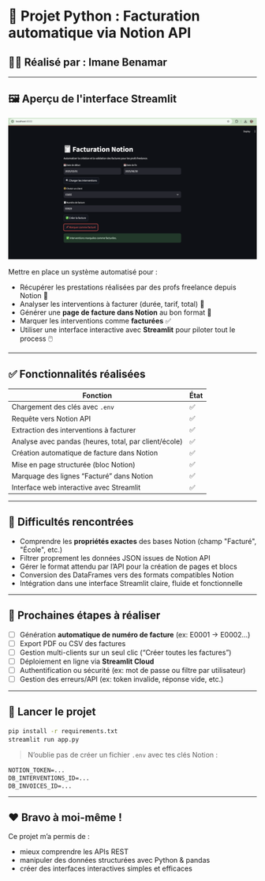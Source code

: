
# 📘 Projet Python : Facturation automatique via Notion API

## 👩‍💻 Réalisé par : Imane Benamar

---

## 🖼️ Aperçu de l'interface Streamlit

![Interface Streamlit](captures/interface.png)

Mettre en place un système automatisé pour :

- Récupérer les prestations réalisées par des profs freelance depuis Notion 📄
- Analyser les interventions à facturer (durée, tarif, total) 🧠
- Générer une **page de facture dans Notion** au bon format 🧾
- Marquer les interventions comme **facturées** ✅
- Utiliser une interface interactive avec **Streamlit** pour piloter tout le process 🖱️

---

## ✅ Fonctionnalités réalisées

| Fonction | État |
|---------|------|
| Chargement des clés avec `.env` | ✅ |
| Requête vers Notion API | ✅ |
| Extraction des interventions à facturer | ✅ |
| Analyse avec pandas (heures, total, par client/école) | ✅ |
| Création automatique de facture dans Notion | ✅ |
| Mise en page structurée (bloc Notion) | ✅ |
| Marquage des lignes “Facturé” dans Notion | ✅ |
| Interface web interactive avec Streamlit | ✅ |

---

## 🧩 Difficultés rencontrées

- Comprendre les **propriétés exactes** des bases Notion (champ "Facturé", "École", etc.)
- Filtrer proprement les données JSON issues de Notion API
- Gérer le format attendu par l’API pour la création de pages et blocs
- Conversion des DataFrames vers des formats compatibles Notion
- Intégration dans une interface Streamlit claire, fluide et fonctionnelle

---

## 📌 Prochaines étapes à réaliser

- [ ] Génération **automatique de numéro de facture** (ex: E0001 → E0002…)
- [ ] Export PDF ou CSV des factures
- [ ] Gestion multi-clients sur un seul clic (“Créer toutes les factures”)
- [ ] Déploiement en ligne via **Streamlit Cloud**
- [ ] Authentification ou sécurité (ex: mot de passe ou filtre par utilisateur)
- [ ] Gestion des erreurs/API (ex: token invalide, réponse vide, etc.)

---

## 🚀 Lancer le projet

```bash
pip install -r requirements.txt
streamlit run app.py
```

> N’oublie pas de créer un fichier `.env` avec tes clés Notion :

```
NOTION_TOKEN=...
DB_INTERVENTIONS_ID=...
DB_INVOICES_ID=...
```

---

## ❤️ Bravo à moi-même !

Ce projet m’a permis de :
- mieux comprendre les APIs REST
- manipuler des données structurées avec Python & pandas
- créer des interfaces interactives simples et efficaces
